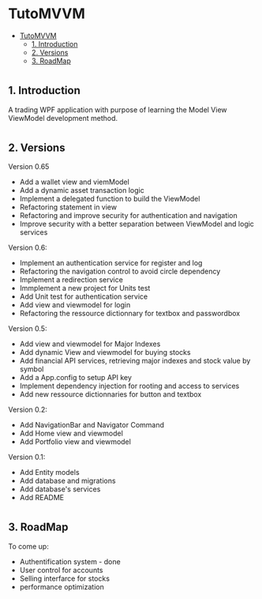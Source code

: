 # TutoMVVM

- [TutoMVVM](#tutomvvm)
  - [1. Introduction](#1-introduction)
  - [2. Versions](#2-versions)
  - [3. RoadMap](#3-roadmap)

#
## 1. Introduction

A trading WPF application with purpose of learning the Model View ViewModel development method.
#
## 2. Versions

Version 0.65
- Add a wallet view and viemModel
- Add a dynamic asset transaction logic
- Implement a delegated function to build the ViewModel
- Refactoring statement in view
- Refactoring and improve security for authentication and navigation
- Improve security with a better separation between ViewModel and logic services

Version 0.6:

- Implement an authentication service for register and log
- Refactoring the navigation control to avoid circle dependency
- Implement a redirection service
- Immplement a new project for Units test
- Add Unit test for authentication service
- Add view and viewmodel for login
- Refactoring the ressource dictionnary for textbox and passwordbox

Version 0.5:

- Add view and viewmodel for Major Indexes
- Add dynamic View and viewmodel for buying stocks
- Add financial API services, retrieving major indexes and stock value by symbol
- Add a App.config to setup API key
- Implement dependency injection for rooting and access to services
- Add new ressource dictionnaries for button and textbox

Version 0.2:

- Add NavigationBar and Navigator Command
- Add Home view and viewmodel
- Add Portfolio view and viewmodel

Version 0.1:

- Add Entity models
- Add database and migrations
- Add database's services
- Add README

#
## 3. RoadMap

To come up:

- Authentification system - done
- User control for accounts
- Selling interfarce for stocks
- performance optimization